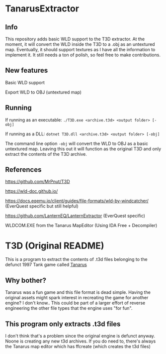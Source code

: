 # TanarusExtractor

## Info
This repository adds basic WLD support to the T3D extractor. At the moment, it will convert the WLD inside the T3D to a .obj as an untextured map. Eventually, it should support textures as I have all the information to implement it. It still needs a ton of polish, so feel free to make contributions.

## New features
Basic WLD support

Export WLD to OBJ (untextured map)

## Running
If running as an executable: ```./T3D.exe <archive.t3d> <output folder> [-obj]```

If running as a DLL: ```dotnet T3D.dll <archive.t3d> <output folder> [-obj]```

The command line option ```-obj``` will convert the WLD to OBJ as a basic untextured map. Leaving this out it will function as the original T3D and only extract the contents of the T3D archive.

## References
https://github.com/MrPnut/T3D

https://wld-doc.github.io/

https://docs.eqemu.io/client/guides/file-formats/wld-by-windcatcher/ (EverQuest specific but still helpful)

https://github.com/LanternEQ/LanternExtractor (EverQuest specific)

WLDCOM.EXE from the Tanarus MapEditor (Using IDA Free + Decompiler)

# T3D (Original README)
This is a program to extract the contents of .t3d files belonging to the defunct 1997 Tank game called [Tanarus](https://en.wikipedia.org/wiki/Tanarus_(video_game))

## Why bother?
Tanarus was a fun game and this file format is dead simple.  Having the original assets might spark interest in recreating the game for another engine?  I don't know..  This could be part of a larger effort of reverse engineering the other file types that the engine uses "for fun".

## This program only extracts .t3d files
I don't think that's a problem since the original engine is defunct anyway.  Noone is creating any new t3d archives.  If you do need to, there's always the Tanarus map editor which has ffcreate (which creates the t3d files)
